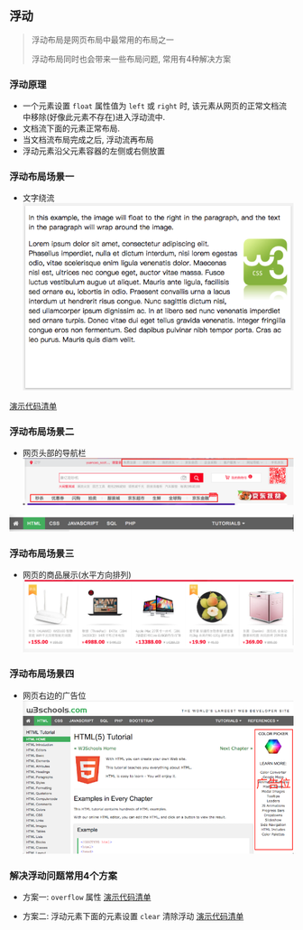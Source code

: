 ## 浮动
> 浮动布局是网页布局中最常用的布局之一
>
> 浮动布局同时也会带来一些布局问题, 常用有4种解决方案

### 浮动原理
* 一个元素设置 `float` 属性值为 `left` 或 `right` 时, 该元素从网页的正常文档流中移除(好像此元素不存在)进入浮动流中. 
* 文档流下面的元素正常布局. 
* 当文档流布局完成之后, 浮动流再布局
* 浮动元素沿父元素容器的左侧或右侧放置

### 浮动布局场景一
* 文字绕流<br>
![](../../images/float_around.png)

[演示代码清单](文字绕流/README.md)


### 浮动布局场景二
* 网页头部的导航栏
![](../../images/jd_navbar.png)

![](../../images/w3_navbar.png)



### 浮动布局场景三
* 网页的商品展示(水平方向排列)
![](../../images/jd_product.png)


### 浮动布局场景四
* 网页右边的广告位
![](../../images/jd_ad.png)


### 解决浮动问题常用4个方案
* 方案一: `overflow` 属性 [演示代码清单](文字绕流/README.md)

* 方案二: 浮动元素下面的元素设置 `clear` 清除浮动 [演示代码清单]() 
